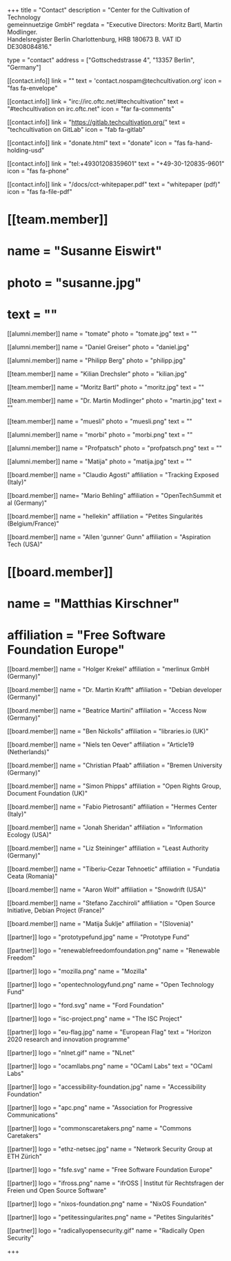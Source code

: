 +++
title = "Contact"
description = "Center for the Cultivation of Technology<br/>gemeinnuetzige GmbH"
regdata = "Executive Directors: Moritz Bartl, Martin Modlinger.<br/>Handelsregister Berlin Charlottenburg, HRB 180673 B. VAT ID DE308084816."

type = "contact"
address = ["Gottschedstrasse 4", "13357 Berlin", "Germany"]

[[contact.info]]
    link = ""
    text = 'contact<span class="hidden">.nospam</span>@techcultivation.org'
    icon = "fas fa-envelope"

[[contact.info]]
    link = "irc://irc.oftc.net/#techcultivation"
    text = "#techcultivation on irc.oftc.net"
    icon = "far fa-comments"

[[contact.info]]
    link = "https://gitlab.techcultivation.org/"
    text = "techcultivation on GitLab"
    icon = "fab fa-gitlab"

[[contact.info]]
    link = "donate.html"
    text = "donate"
    icon = "fas fa-hand-holding-usd"

[[contact.info]]
    link = "tel:+49301208359601"
    text = "+49-30-120835-9601"
    icon = "fas fa-phone"

[[contact.info]]
    link = "/docs/cct-whitepaper.pdf"
    text = "whitepaper (pdf)"
    icon = "fas fa-file-pdf"

# [[team.member]]
#    name = "Susanne Eiswirt"
#    photo = "susanne.jpg"
#    text = ""

[[alumni.member]]
    name = "tomate"
    photo = "tomate.jpg"
    text = ""

[[alumni.member]]
    name = "Daniel Greiser"
    photo = "daniel.jpg"

[[alumni.member]]
    name = "Philipp Berg"
    photo = "philipp.jpg"

[[team.member]]
    name = "Kilian Drechsler"
    photo = "kilian.jpg"

[[team.member]]
    name = "Moritz Bartl"
	photo = "moritz.jpg"
    text = ""

[[team.member]]
    name = "Dr. Martin Modlinger"
	photo = "martin.jpg"
    text = ""

[[team.member]]
    name = "muesli"
    photo = "muesli.png"
    text = ""

[[alumni.member]]
    name = "morbi"
    photo = "morbi.png"
    text = ""

[[alumni.member]]
    name = "Profpatsch"
    photo = "profpatsch.png"
    text = ""

[[alumni.member]]
    name = "Matija"
    photo = "matija.jpg"
    text = ""

[[board.member]]
    name = "Claudio Agosti"
    affiliation = "Tracking Exposed (Italy)"

[[board.member]]
    name= "Mario Behling"
    affiliation = "OpenTechSummit et al (Germany)"

[[board.member]]
    name = "hellekin"
    affiliation = "Petites Singularités (Belgium/France)"

[[board.member]]
    name = "Allen 'gunner' Gunn"
    affiliation = "Aspiration Tech (USA)"

# [[board.member]]
#    name = "Matthias Kirschner"
#    affiliation = "Free Software Foundation Europe"

[[board.member]]
    name = "Holger Krekel"
    affiliation = "merlinux GmbH (Germany)"

[[board.member]]
    name = "Dr. Martin Krafft"
    affiliation = "Debian developer (Germany)"

[[board.member]]
    name = "Beatrice Martini"
    affiliation = "Access Now (Germany)"

[[board.member]]
    name = "Ben Nickolls"
    affiliation = "libraries.io (UK)"

[[board.member]]
    name = "Niels ten Oever"
    affiliation = "Article19 (Netherlands)"

[[board.member]]
    name = "Christian Pfaab"
    affiliation = "Bremen University (Germany)"

[[board.member]]
    name = "Simon Phipps"
    affiliation = "Open Rights Group, Document Foundation (UK)"

[[board.member]]
    name = "Fabio Pietrosanti"
    affiliation = "Hermes Center (Italy)"

[[board.member]]
    name = "Jonah Sheridan"
    affiliation = "Information Ecology (USA)"

[[board.member]]
    name = "Liz Steininger"
    affiliation = "Least Authority (Germany)"

[[board.member]]
    name = "Tiberiu-Cezar Tehnoetic"
    affiliation = "Fundatia Ceata (Romania)"

[[board.member]]
    name = "Aaron Wolf"
    affiliation = "Snowdrift (USA)"

[[board.member]]
    name = "Stefano Zacchiroli"
    affiliation = "Open Source Initiative, Debian Project (France)"

[[board.member]]
    name = "Matija Šuklje"
    affiliation = "(Slovenia)"

[[partner]]
    logo = "prototypefund.jpg"
    name = "Prototype Fund"

[[partner]]
    logo = "renewablefreedomfoundation.png"
    name = "Renewable Freedom"

[[partner]]
    logo = "mozilla.png"
    name = "Mozilla"

[[partner]]
    logo = "opentechnologyfund.png"
    name = "Open Technology Fund"

[[partner]]
    logo = "ford.svg"
    name = "Ford Foundation"

[[partner]]
    logo = "isc-project.png"
    name = "The ISC Project"

[[partner]]
    logo = "eu-flag.jpg"
    name = "European Flag"
    text = "Horizon 2020 research and innovation programme"

[[partner]]
    logo = "nlnet.gif"
    name = "NLnet"

[[partner]]
    logo = "ocamllabs.png"
    name = "OCaml Labs"
    text = "OCaml Labs"

[[partner]]
    logo = "accessibility-foundation.jpg"
    name = "Accessibility Foundation"

[[partner]]
    logo = "apc.png"
    name = "Association for Progressive Communications"

[[partner]]
    logo = "commonscaretakers.png"
    name = "Commons Caretakers"

[[partner]]
    logo = "ethz-netsec.jpg"
    name = "Network Security Group at ETH Zürich"

[[partner]]
    logo = "fsfe.svg"
    name = "Free Software Foundation Europe"

[[partner]]
    logo = "ifross.png"
    name = "ifrOSS | Institut für Rechtsfragen der Freien und Open Source Software"

[[partner]]
    logo = "nixos-foundation.png"
    name = "NixOS Foundation"

[[partner]]
    logo = "petitessingularites.png"
    name = "Petites Singularités"

[[partner]]
    logo = "radicallyopensecurity.gif"
    name = "Radically Open Security"

+++

